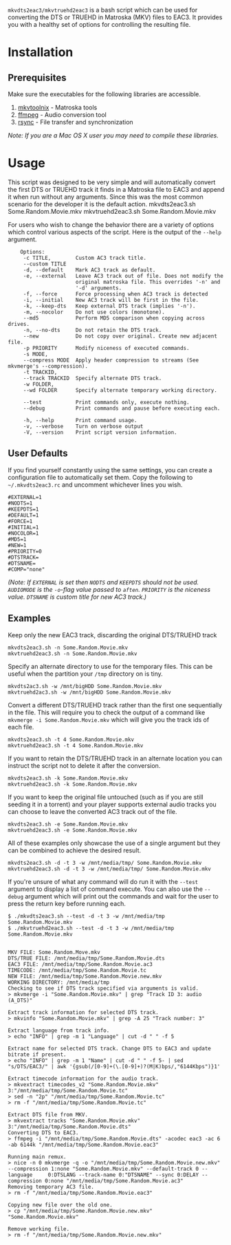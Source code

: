 `mkvdts2eac3/mkvtruehd2eac3` is a bash script which can be used for converting the DTS or TRUEHD in
Matroska (MKV) files to EAC3. It provides you with a healthy set of options
for controlling the resulting file.

Installation
============

Prerequisites
-------------
Make sure the executables for the following libraries are accessible.

1. [mkvtoolnix](http://www.bunkus.org/videotools/mkvtoolnix/) - Matroska tools
2. [ffmpeg](http://ffmpeg.org/) - Audio conversion tool
3. [rsync](http://rsync.samba.org/) - File transfer and synchronization

*Note: If you are a Mac OS X user you may need to compile these libraries.*


Usage
=====
This script was designed to be very simple and will automatically convert the
first DTS or TRUEHD track it finds in a Matroska file to EAC3 and append it when run
without any arguments. Since this was the most common scenario for the
developer it is the default action.
    mkvdts2eac3.sh Some.Random.Movie.mkv
    mkvtruehd2eac3.sh Some.Random.Movie.mkv

For users who wish to change the behavior there are a variety of options which
control various aspects of the script. Here is the output of the `--help`
argument.

        Options:
         -c TITLE,        Custom AC3 track title.
         --custom TITLE
         -d, --default    Mark AC3 track as default.
         -e, --external   Leave AC3 track out of file. Does not modify the
                          original matroska file. This overrides '-n' and
                          '-d' arguments.
         -f, --force      Force processing when AC3 track is detected
         -i, --initial    New AC3 track will be first in the file.
         -k, --keep-dts   Keep external DTS track (implies '-n').
         -m, --nocolor    Do not use colors (monotone).
         --md5            Perform MD5 comparison when copying across drives.
         -n, --no-dts     Do not retain the DTS track.
         --new            Do not copy over original. Create new adjacent file.
         -p PRIORITY      Modify niceness of executed commands.
         -s MODE,
         --compress MODE  Apply header compression to streams (See mkvmerge's --compression).
         -t TRACKID,
         --track TRACKID  Specify alternate DTS track.
         -w FOLDER,
         --wd FOLDER      Specify alternate temporary working directory.

         --test           Print commands only, execute nothing.
         --debug          Print commands and pause before executing each.

         -h, --help       Print command usage.
         -v, --verbose    Turn on verbose output
         -V, --version    Print script version information.


User Defaults
-------------
If you find yourself constantly using the same settings, you can create a
configuration file to automatically set them. Copy the following to
`~/.mkvdts2eac3.rc` and uncomment whichever lines you wish.

    #EXTERNAL=1
    #NODTS=1
    #KEEPDTS=1
    #DEFAULT=1
    #FORCE=1
    #INITIAL=1
    #NOCOLOR=1
    #MD5=1
    #NEW=1
    #PRIORITY=0
    #DTSTRACK=
    #DTSNAME=
    #COMP="none"

*(Note: If `EXTERNAL` is set then `NODTS` and `KEEPDTS` should not be used.
`AUDIOMODE` is the `-o`-flag value passed to `aften`. `PRIORITY` is the
niceness value. `DTSNAME` is custom title for new AC3 track.)*


Examples
--------
Keep only the new EAC3 track, discarding the original DTS/TRUEHD track

    mkvdts2eac3.sh -n Some.Random.Movie.mkv
    mkvtruehd2eac3.sh -n Some.Random.Movie.mkv

Specify an alternate directory to use for the temporary files. This can be
useful when the partition your `/tmp` directory on is tiny.

    mkvdts2ac3.sh -w /mnt/bigHDD Some.Random.Movie.mkv
    mkvtruehd2ac3.sh -w /mnt/bigHDD Some.Random.Movie.mkv

Convert a different DTS/TRUEHD track rather than the first one sequentially in the
file. This will require you to check the output of a command like
`mkvmerge -i Some.Random.Movie.mkv` which will give you the track ids of each
file.

    mkvdts2eac3.sh -t 4 Some.Random.Movie.mkv
    mkvtruehd2eac3.sh -t 4 Some.Random.Movie.mkv

If you want to retain the DTS/TRUEHD track in an alternate location you can instruct
the script not to delete it after the conversion.

    mkvdts2eac3.sh -k Some.Random.Movie.mkv
    mkvtruehd2eac3.sh -k Some.Random.Movie.mkv

If you want to keep the original file untouched (such as if you are still
seeding it in a torrent) and your player supports external audio tracks you
can choose to leave the converted AC3 track out of the file.

    mkvdts2eac3.sh -e Some.Random.Movie.mkv
    mkvtruehd2eac3.sh -e Some.Random.Movie.mkv

All of these examples only showcase the use of a single argument but they can
be combined to achieve the desired result.

    mkvdts2eac3.sh -d -t 3 -w /mnt/media/tmp/ Some.Random.Movie.mkv
    mkvtruehd2eac3.sh -d -t 3 -w /mnt/media/tmp/ Some.Random.Movie.mkv

If you're unsure of what any command will do run it with the `--test` argument
to display a list of command execute. You can also use the `--debug` argument
which will print out the commands and wait for the user to press the return key
before running each.

    $ ./mkvdts2eac3.sh --test -d -t 3 -w /mnt/media/tmp Some.Random.Movie.mkv
    $ ./mkvtruehd2eac3.sh --test -d -t 3 -w /mnt/media/tmp Some.Random.Movie.mkv
    
    
    MKV FILE: Some.Random.Move.mkv
    DTS/TRUE FILE: /mnt/media/tmp/Some.Random.Movie.dts
    EAC3 FILE: /mnt/media/tmp/Some.Random.Movie.ac3
    TIMECODE: /mnt/media/tmp/Some.Random.Movie.tc
    NEW FILE: /mnt/media/tmp/Some.Random.Movie.new.mkv
    WORKING DIRECTORY: /mnt/media/tmp
    Checking to see if DTS track specified via arguments is valid.
    > mkvmerge -i "Some.Random.Movie.mkv" | grep "Track ID 3: audio (A_DTS)"
    
    Extract track information for selected DTS track.
    > mkvinfo "Some.Random.Movie.mkv" | grep -A 25 "Track number: 3"
    
    Extract language from track info.
    > echo "INFO" | grep -m 1 "Language" | cut -d " " -f 5
    
    Extract name for selected DTS track. Change DTS to EAC3 and update bitrate if present.
    > echo "INFO" | grep -m 1 "Name" | cut -d " " -f 5- | sed "s/DTS/EAC3/" | awk '{gsub(/[0-9]+(\.[0-9]+)?(M|K)bps/,"6144Kbps")}1'
    
    Extract timecode information for the audio track.
    > mkvextract timecodes_v2 "Some.Random.Movie.mkv" 3:"/mnt/media/tmp/Some.Random.Movie.tc"
    > sed -n "2p" "/mnt/media/tmp/Some.Random.Movie.tc"
    > rm -f "/mnt/media/tmp/Some.Random.Movie.tc"
    
    Extract DTS file from MKV.
    > mkvextract tracks "Some.Random.Movie.mkv" 3:"/mnt/media/tmp/Some.Random.Movie.dts"
    Converting DTS to EAC3.
    > ffmpeg -i "/mnt/media/tmp/Some.Random.Movie.dts" -acodec eac3 -ac 6 -ab 6144k "/mnt/media/tmp/Some.Random.Movie.eac3"
    
    Running main remux.
    > nice -n 0 mkvmerge -q -o "/mnt/media/tmp/Some.Random.Movie.new.mkv" --compression 1:none "Some.Random.Movie.mkv" --default-track 0 --language     0:DTSLANG --track-name 0:"DTSNAME" --sync 0:DELAY --compression 0:none "/mnt/media/tmp/Some.Random.Movie.ac3"
    Removing temporary AC3 file.
    > rm -f "/mnt/media/tmp/Some.Random.Movie.eac3"
    
    Copying new file over the old one.
    > cp "/mnt/media/tmp/Some.Random.Movie.new.mkv" "Some.Random.Movie.mkv"
    
    Remove working file.
    > rm -f "/mnt/media/tmp/Some.Random.Movie.new.mkv"


